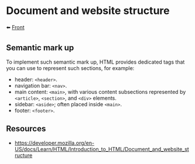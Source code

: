# Document and website structure

⬅️ [Front](../frontend.md)

## Semantic mark up

To implement such semantic mark up, HTML provides dedicated tags that you can use to represent such sections, for example:

* header: `<header>`.
* navigation bar: `<nav>`.
* main content: `<main>`, with various content subsections represented by `<article>`, `<section>`, and `<div>` elements.
* sidebar: `<aside>`; often placed inside `<main>`.
* footer: `<footer>`.

## Resources

- https://developer.mozilla.org/en-US/docs/Learn/HTML/Introduction_to_HTML/Document_and_website_structure
